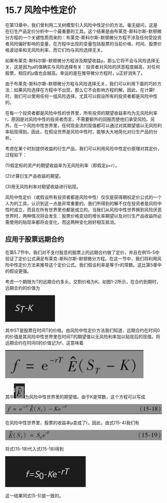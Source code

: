 # 15.7 风险中性定价

在第13章中，我们曾利用二叉树模型引入风险中性定价的方法。毫无疑问，这是在衍生产品定价分析中一个最重要的工具。这个结果是由布莱克-斯科尔斯-默顿微分方程的一个关键性质而来的：布莱克-斯科尔斯-默顿微分方程不涉及任何受投资者风险偏好影响的变量，在方程中出现的变量包括股票的当前价格、时间、股票价格波动率和无风险利率，而它们均与风险选择无关。

如果布莱克-斯科尔斯-默顿微分方程涉及期望收益μ，那么它将不会与风险选择无关，这是因为μ的值确实与风险选择有关：投资者对风险的厌恶程度越高，对任何股票，相应的μ值也会越高。幸运的是在推导微分方程时，μ正好消失了。

由于布莱克-斯科尔斯-默顿微分方程与风险选择无关，我们可以利用下面的巧妙方法：如果风险选择在方程中不出现，那么它不会影响方程的解。因此，在计算f时，我们可以使用任何一组风险选择，尤其可以假设所有的投资者都是风险中性的。

在每一个投资者都是风险中性的世界里，所有投资的期望收益率均为无风险利率r，原因是对风险中性的投资者而言，不需要额外的回报而使他们承受风险。另外，在一个风险中性世界里，任何现金流的现值都可以通过对其期望值以无风险利率贴现得到。因此，在假设世界是风险中性时，能够大大地简化对衍生产品的分析。

考虑在某个时刻提供收益的衍生产品，我们可以利用风险中性定价原理对其定价，过程如下：

(1)假定标的资产的期望收益率为无风险利率（即假定μ=r）。

(2)计算衍生产品收益的期望。

(3)用无风险利率对期望收益进行贴现。

风险中性定价（或假设所有投资者都是风险中性）仅仅是获得期权定价公式的一个人为的工具，认识到这一点是非常重要的。我们所得到的解不仅在投资者是风险中性时成立，而且在所有世界里也都是成立的。当我们从风险中性世界换到风险厌恶世界时，两种情况将会发生：股票价格变动的增长率期望以及对衍生产品收益所必需使用的贴现率都将会变化，而这两种变化刚好相互抵消。

## 应用于股票远期合约

在第5.7节中，我们对不支付股息的股票上的远期合约做了定价，并且在例15-5中验证了定价公式满足布莱克-斯科尔斯-默顿微分方程。在这一节中，我们将利用风险中性定价方法来推导这个定价公式。我们假设利率是等于r的常数。这比第5章中的假设更强。

考虑一个期限为T的远期合约多头，交割价格为K。如图1-2所示，在合约到期时，远期合约的价值为

![](images/2024-03-04-16-04-26.png)

其中ST是股票在时间T的价格。由风险中性定价方法我们知道，远期合约在时间0的价值是其风险中性世界里在时间T的期望值以无风险利率加以贴现后的现值。将远期合约在时间0的价值记为f，这意味着

![](images/2024-03-04-16-04-38.png)

其中![](images/2024-03-04-16-04-56.png)为风险中性世界里的期望值。由于K是常数，这个方程可以写成

![](images/2024-03-04-16-05-10.png)

在风险中性世界里，股票的收益率μ变成了r。因此，由式(15-4)我们有

![](images/2024-03-04-16-05-28.png)

将式(15-19)代入式(15-18)得到

![](images/2024-03-04-16-05-51.png)

这一结果同式(5-5)是一致的。
